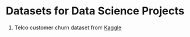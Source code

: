 # Datasets for Data Science Projects

1. Telco customer churn dataset from [Kaggle](https://www.kaggle.com/blastchar/telco-customer-churn)
